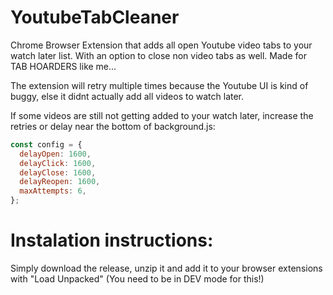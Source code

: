 # YoutubeTabCleaner
Chrome Browser Extension that adds all open Youtube video tabs to your watch later list. With an option to close non video tabs as well. Made for TAB HOARDERS like me...

The extension will retry multiple times because the Youtube UI is kind of buggy, else it didnt actually add all videos to watch later.

If some videos are still not getting added to your watch later, increase the retries or delay near the bottom of background.js:

```js
const config = {
  delayOpen: 1600,
  delayClick: 1600,
  delayClose: 1600,
  delayReopen: 1600,
  maxAttempts: 6,
};
```

# Instalation instructions:
Simply download the release, unzip it and add it to your browser extensions with "Load Unpacked" (You need to be in DEV mode for this!)
